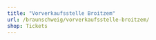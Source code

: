 ```yaml
---
title: "Vorverkaufsstelle Broitzem"
url: /braunschweig/vorverkaufsstelle-broitzem/
shop: Tickets
---
```

